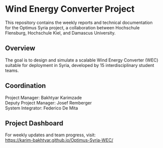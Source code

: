 # Wind Energy Converter Project

This repository contains the weekly reports and technical documentation for the Optimus Syria project, a collaboration between Hochschule Flensburg, Hochschule Kiel, and Damascus University.

## Overview

The goal is to design and simulate a scalable Wind Energy Converter (WEC) suitable for deployment in Syria, developed by 15 interdisciplinary student teams.

## Coordination

Project Manager: Bakhtyar Karimzade  
Deputy Project Manager: Josef Remberger  
System Integrator: Federico De Mita

## Project Dashboard

For weekly updates and team progress, visit:  
https://karim-bakhtyar.github.io/Optimus-Syria-WEC/
